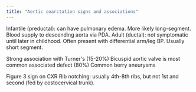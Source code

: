 ```yaml
---
title: "Aortic coarctation signs and associations"
---
```

Infantile (preductal): can have pulmonary edema. More likely long-segment. Blood supply to descending aorta via PDA.
Adult (ductal): not symptomatic until later in childhood.
Often present with differential arm/leg BP.
Usually short segment.

Strong association with Turner's (15-20%)
Bicuspid aortic valve is most common associated defect (80%)
Common berry aneurysms

Figure 3 sign on CXR
Rib notching: usually 4th-8th ribs, but not 1st and second (fed by costocervical trunk).

